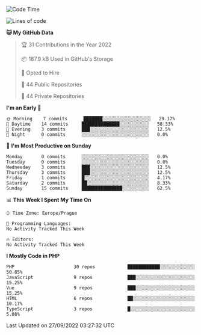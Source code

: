 <!--START_SECTION:waka-->
![Code Time](http://img.shields.io/badge/Code%20Time-1%2C583%20hrs%2058%20mins-blue)

![Lines of code](https://img.shields.io/badge/From%20Hello%20World%20I%27ve%20Written-175%20Thousand%20lines%20of%20code-blue)

**🐱 My GitHub Data** 

> 🏆 31 Contributions in the Year 2022
 > 
> 📦 187.9 kB Used in GitHub's Storage 
 > 
> 💼 Opted to Hire
 > 
> 📜 44 Public Repositories 
 > 
> 🔑 44 Private Repositories  
 > 
**I'm an Early 🐤** 

```text
🌞 Morning    7 commits      ███████░░░░░░░░░░░░░░░░░░   29.17% 
🌆 Daytime    14 commits     ██████████████░░░░░░░░░░░   58.33% 
🌃 Evening    3 commits      ███░░░░░░░░░░░░░░░░░░░░░░   12.5% 
🌙 Night      0 commits      ░░░░░░░░░░░░░░░░░░░░░░░░░   0.0%

```
📅 **I'm Most Productive on Sunday** 

```text
Monday       0 commits      ░░░░░░░░░░░░░░░░░░░░░░░░░   0.0% 
Tuesday      0 commits      ░░░░░░░░░░░░░░░░░░░░░░░░░   0.0% 
Wednesday    3 commits      ███░░░░░░░░░░░░░░░░░░░░░░   12.5% 
Thursday     3 commits      ███░░░░░░░░░░░░░░░░░░░░░░   12.5% 
Friday       1 commits      █░░░░░░░░░░░░░░░░░░░░░░░░   4.17% 
Saturday     2 commits      ██░░░░░░░░░░░░░░░░░░░░░░░   8.33% 
Sunday       15 commits     ███████████████░░░░░░░░░░   62.5%

```


📊 **This Week I Spent My Time On** 

```text
⌚︎ Time Zone: Europe/Prague

💬 Programming Languages: 
No Activity Tracked This Week

🔥 Editors: 
No Activity Tracked This Week

```

**I Mostly Code in PHP** 

```text
PHP                      30 repos            ████████████░░░░░░░░░░░░░   50.85% 
JavaScript               9 repos             ███░░░░░░░░░░░░░░░░░░░░░░   15.25% 
Vue                      9 repos             ███░░░░░░░░░░░░░░░░░░░░░░   15.25% 
HTML                     6 repos             ██░░░░░░░░░░░░░░░░░░░░░░░   10.17% 
TypeScript               3 repos             █░░░░░░░░░░░░░░░░░░░░░░░░   5.08%

```



 Last Updated on 27/09/2022 03:27:32 UTC
<!--END_SECTION:waka-->
<!--
**AlexKratky/AlexKratky** is a ✨ _special_ ✨ repository because its `README.md` (this file) appears on your GitHub profile.

Here are some ideas to get you started:

- 🔭 I’m currently working on ...
- 🌱 I’m currently learning ...
- 👯 I’m looking to collaborate on ...
- 🤔 I’m looking for help with ...
- 💬 Ask me about ...
- 📫 How to reach me: ...
- 😄 Pronouns: ...
- ⚡ Fun fact: ...
-->
